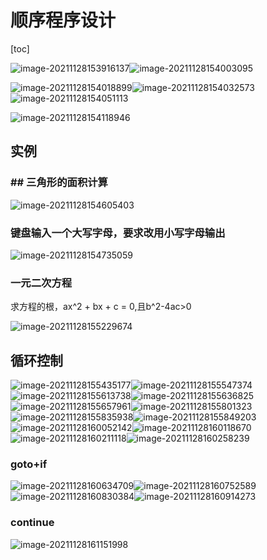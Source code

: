 # 顺序程序设计

[toc]

![image-20211128153916137](./img/image-20211128153916137.png)![image-20211128154003095](./img/image-20211128154003095.png)

![image-20211128154018899](./img/image-20211128154018899.png)![image-20211128154032573](./img/image-20211128154032573.png)![image-20211128154051113](./img/image-20211128154051113.png)

![image-20211128154118946](./img/image-20211128154118946.png)

## 实例

### ## 三角形的面积计算

![image-20211128154605403](./img/image-20211128154605403.png)

### 键盘输入一个大写字母，要求改用小写字母输出

![image-20211128154735059](./img/image-20211128154735059.png)

### 一元二次方程

求方程的根，ax^2 + bx + c = 0,且b^2-4ac>0

![image-20211128155229674](./img/image-20211128155229674.png)

## 循环控制

![image-20211128155435177](./img/image-20211128155435177.png)![image-20211128155547374](./img/image-20211128155547374.png)![image-20211128155613738](./img/image-20211128155613738.png)![image-20211128155636825](./img/image-20211128155636825.png)![image-20211128155657961](./img/image-20211128155657961.png)![image-20211128155801323](./img/image-20211128155801323.png)![image-20211128155835938](./img/image-20211128155835938.png)![image-20211128155849203](./img/image-20211128155849203.png)![image-20211128160052142](./img/image-20211128160052142.png)![image-20211128160118670](./img/image-20211128160118670.png)	![image-20211128160211118](./img/image-20211128160211118.png)![image-20211128160258239](./img/image-20211128160258239.png)

### goto+if

![image-20211128160634709](./img/image-20211128160634709.png)![image-20211128160752589](./img/image-20211128160752589.png)![image-20211128160830384](./img/image-20211128160830384.png)![image-20211128160914273](./img/image-20211128160914273.png)

### continue

![image-20211128161151998](./img/image-20211128161151998.png)